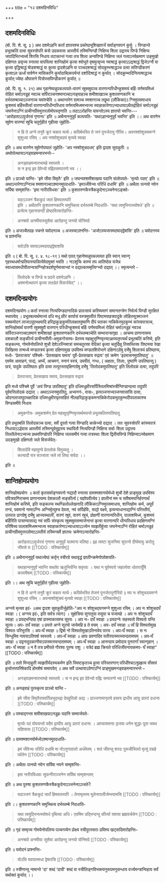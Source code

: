 +++
title = "१२ दशमदिनविधिः"

+++
## दशमदिनविधिः

(बो. पि. शे. सू. ३ ) अथ दशमेऽहनि कर्ता ज्ञातयश्च प्रकोष्ठभूशिखावर्जं सर्वाङ्गवपनं कुर्युः । पिण्डान्ते प्रभूतबलिं दत्वा सुवस्त्रोपरि कंसे उदकवास आस्तीर्य तस्मिन्पिण्डौ निक्षिप्य शिला उद्वास्य पिण्डे निक्षिप्य जपादिभिरभ्यर्च्य शिरसि निधाय तटाकान्तं गत्वा तत्र शिला अन्यपिण्डे निक्षिप्य जलं गत्वाऽनवेक्षमाण उङ्मुखो दक्षिणतः प्रसृज्य स्नात्वा वापयित्वा शान्तिहोमं कृत्वा श्वोभूते वृषमुत्सृज्य नवश्राद्धं कृत्वाऽऽद्यश्राद्धं द्विजेऽग्नौ वा कृत्वा वृद्धिश्राद्धं षोडशश्राद्धं वा कुत्वा द्वादशेऽहनि वा पञ्चदशश्राद्धं सोदकुम्भश्राद्धञ्च दत्वा सपिण्डीकरणं कृत्वाऽत ऊर्ध्वं पार्वणेन मासिकानि कुर्यादाब्दिकपर्यन्तं दर्शादिश्राद्धं न कुर्यात् । सोदकुम्भादिनित्यश्राद्धञ्च कुर्यात् ज्येष्ठ औपासने पित्रोस्सपिण्डीकरणं कुर्यात् ॥

(बो. पि. सू. १. २१) अथ गृहानेष्यन्नुपकल्पयते-वारणं स्रुक्स्रुवञ्च वारणान्परिधीन्कुशमयं बर्हिः पर्णमयमिध्मं रोहितं चर्माऽनडुहं नवञ्च सर्पिराञ्चनश्मानञ्चाऽनङ्वाहञ्च शमीशाखाञ्च कुशतरुणकानि च दर्भस्तम्बञ्चाऽञ्जनञ्च यवांश्चेति ॥ अथान्तरेण ग्रामञ्च स्मशानञ्च तद्वृथा (लौकिका)ऽ ग्निमुपसमाधाय कुशमयं बर्हिस्तीर्त्वा वारणान्परिधीन्परिधाय पर्णमयमिध्ममभ्यज्य स्वाहाकारेणाऽभ्याधायाऽथैतद्रोहितं चर्माऽनडुहं जघनेनाऽग्निं प्राचीनग्रीवमुत्तरलोमोपस्तृणाति ॥ तदाऽऽरोहन्ति यावन्तोऽस्य ज्ञातयो भवन्ति--- 'आरोहताऽऽयुर्जरसं गृणानाः' इति ॥ अथैनाननुपूर्वं कल्पयति- 'यथाऽहान्यनुपूर्वं भवन्ति' इति ।। अथ वारणेन स्रुवेण वारण्यां स्रुचि चतुर्गृहीतं गृहीत्वा जुहोति-

> न हि ते अग्ने तनुवै क्रूरं चकार मर्त्यः। कपिर्बभस्ति ते जनं पुनर्जरायु गौरिव। अपनश्शोशुचघमग्ने शुशुध्या रयिम् । अप नश्शोशुचदघं मृत्यवे स्वाहा 

इति ॥ अथ वारणेन स्रुवेणोपघातं जुहोति- 'अप नश्शोशुचदधम्' इति द्वादश सुवाहुतीः ॥ अथोपोत्थायाऽनड्वाहमन्वारभन्ते-- 

> अनड्वाहमन्वारभामहे स्वस्तये ।  
स न इन्द्र इव देवेभ्यो वह्निस्सम्पारणो भव ।।  

इति ॥ प्राञ्चो यान्ति- 'इमे जीवा विमृतैः' इति ॥ जघन्यश्शमीशाखया पदानि संलोपयते- 'मृत्योः पदम्' इति ॥ अथाऽन्तरेणाऽग्निञ्च श्मशानञ्चाऽश्मानमुपदधाति- 'इमञ्जीवेभ्यः परिधिं दधामि' इति ॥ अथैताः पत्नयो नवेन सर्पिषा सम्मृशन्ति- 'इमा नारीरविधवाः' इति ॥ कुशतरुणकैस्त्रैककुदेनाऽञ्चनेनाऽङ्क्ते- 

> यदाऽञ्जनं त्रैककुदं जातं हिमवतस्परि  
इति । अथैतानि कुशतरुणकानि समुच्चित्य दर्भस्तम्बे निदधाति- 'यथा त्वमुभिनत्स्योषधे' इति ॥ प्रत्येत्य गृहानासन्दीं प्रोष्ठावित्यारोहन्ति- 

> अनश्रवो अनमीवास्सुशेवा आरोहन्तु जनयो योनिमग्रे  

इति ॥ अजञ्चैतदहः पचन्ते यवोदनञ्च ॥ अजस्याऽश्नन्ति- 'अजोऽस्यजास्मदघाद्द्वेषांसि' इति ॥ यवोदनस्य च प्राश्नन्ति 

> यवोऽसि यवयाऽस्मदघाइद्वेषाशसि

इति ॥ ( बो. पि. सू. २. ४. १८-१९ ) यथो एतत् गृहानेष्यन्नुपकल्पयत इति स्वान् स्वान्गृ गृहस्थधर्मान्प्रतिपत्स्यान्नित्येवेदमुक्तं भवति । नाऽशुचिः काम्यं तप आतिष्ठेन्न यजेन्न स्वाध्यायमधीयीतान्यत्राग्निहोत्रदर्शपूर्णमासाभ्यां न दद्यात्काममृत्विग्भ्यो दद्यात् ।। स्मृत्यन्तरे - 

> तिलोदके च पिण्डे च प्रदत्ते दशमेऽहनि ।  
अश्मनोत्थापनं कृत्वा ततःप्रेतं विसर्जयेत्” ।।  

## दशमदिनप्रयोगः

दशमदिनप्रयोगः॥ कर्ता स्नात्वा नित्यपिण्डदानादिकं प्रातःसायं करिष्यमाणं समानतन्त्रेण निर्वर्त्य पिण्डौ सुरक्षितं स्थापयेत् । प्रभूतबल्यर्थमाज्यं दधि मधु क्षीरं कार्पासं वस्त्रमुपवीतं पिष्टमयछत्रपादुके लोहितसूत्रमञ्जनं पक्कमोदनं लाजाऽपूपभक्ष्यादि हरिद्राकुङ्कुमतिलाक्षतपुष्पाणि दीपं पताका नाळिकेरमुदकुम्भं कांस्यपात्रञ्च, शान्तिहोमार्थं वारणौ स्रुक्स्रुवौ वारणान् परिधीन्कुशमयं बर्हिः पर्णमयमिध्मं रोहितं चर्माऽनडुहं नवञ्च सर्पिराञ्जनञ्चाऽश्मानं शमीशाखां कुशतरुणकानि दर्भस्तम्बञ्चेति सम्भारान्सगृह्य । आचम्य प्राणानायम्य दशकालौ सङ्कीर्त्य प्राचीनावीती-अमुकगोत्रस्य॰ प्रेतस्य महाक्षुत्तृण्णिवृत्त्याऽक्षय्यतृप्त्यर्थं प्रभूतबलिं करिष्ये, इति सङ्कल्प्य, गोमयेनोपलिप्ते शुचौ देशेऽरत्निमात्रां समचतुरस्रा वेदिकां कृत्वा चतुर्दिक्षु तिस्रस्तिस्रः पिष्टमया रेखा लिखित्वा तन्मध्ये मण्डलत्रयं कृत्वा दक्षिणामुख उपविश्य मण्डलशिरोभागे दक्षिणाऽग्रेषु दर्भेषु शिलात्रयं प्रतिष्ठाप्य, मध्ये- 'प्रेतराजाय' पश्चिमे- 'प्रेतसखाय यमाय' पूर्वे-प्रेतसखाय रुद्राय' एवं क्रमेण 'इदमासनमुपतिष्ठतु' ॥ एवमेव आवाहनं, पाद्यं, अर्घ्यं, आचमनं, स्नानं वस्त्रं, उपवीतं, गन्धः, ( अक्षताः, तिलाः, पुष्पाणि उपतिष्ठन्तु ) छत्रं, पादुके उपतिष्ठतः इति दत्वा तत्पुरस्ताद्दक्षिणाग्रेषु दर्भेषु 'तिलोदकमुपतिष्ठतु' इति तिलोदकं दत्वा, तदुपरि 

> प्रेतराजाय, प्रेतसखाय यमाय, प्रेतसखाय रुद्राय

इति मध्ये पश्चिमे पूर्वे 'अयं पिण्ड उपतिष्ठतु' इति दधिमधुक्षीरसर्पिस्तिलमिश्रांस्त्रीन्पिण्डान्दत्वा तदुपरि पूर्ववत्तिलोदकं दद्यात् । अथाऽञ्जनमुपतितु, अभ्यननं॰, वासः॰, इत्यञ्जनाभ्यञ्जनवासांसि दत्वा, ओदनलाजापूपभक्षादिकं दधिमधुक्षीरघृतसहितं नीलहरिद्राकुङ्कमनाळिकेरोदकमुदकुम्भदीपपताकाश्च पिण्डसमीपे निधाय

> अमुकगोत्र॰ अमुकशर्मन् प्रेत महाक्षुत्तृण्णिवृत्त्यर्थमयन्ते प्रभूतबलिरुपतिष्ठतु

इति प्रभूतबलिं तिलोदकञ्च दत्वा, सर्वे दूरतो गत्वा पिण्डादि काकेभ्यो दद्यात् । ततः सुवस्त्रोपरि कांस्यपात्रं निधायाऽऽर्द्रवास आस्तीर्य तस्मिन्पूर्वमुद्वास्य स्थापितौ नित्यपिण्डौ निक्षिप्य सर्वाः शिला उद्वास्य तिलतैलेनाऽभ्यज्य प्रथमपिण्डोपरि निक्षिप्य जलसमीपं गत्वा तत्रस्थाः शिला द्वितीयपिण्डे निक्षिप्याऽनवेक्षमाण उदङ्मुखो दक्षिणतो जले विसर्जयेत्- 

> शिलादेवि महापुण्ये प्रेतलोकं विमुच्यतु ।  
कल्यादौ यत्र सञ्जाता जले त्वं तिष्ठ सर्वदा ।।  

इति ॥

## शान्तिहोमप्रयोगः

शान्तिहोमप्रयोगः ॥ कर्ता कृतसर्वाङ्गवपनो नद्यादौ स्नात्वा ग्रामश्मशानयोर्मध्ये शुचौ देशे प्राङ्मुख उपविश्य पवित्रपाणिराचम्य प्राणानायम्य देशकालौ सङ्कीर्त्य ( यज्ञोपवीत्येव ) ज्ञातीनां मम च सर्वेषामघनिर्हरणार्थं शान्तिहोमं करिष्ये, इति सङ्कल्प्य स्थण्डिलोल्लेखनादि लौकिकाऽग्निमुपसमाधाय, शान्तिहोमः कर्म, अपूर्वं तन्त्रं, पवमानो नामाऽग्निः अग्निर्मृत्युश्च देवता, नवं सर्पिर्हविः, सद्यो यक्ष्ये, इत्यन्वाधानाद्याग्निं परिस्तीर्य, उत्तरतः प्रागग्रेषु दर्भेषु आज्यस्थालीं, वारणं स्रुवं, वारणं स्रुचं, प्रोक्षणीं वारणान्परिधीन्, पालाशमिध्मं, कुशमयं बर्हिरिति पात्राण्यासाद्य नवं सर्पिः संस्कृत्य स्रुक्स्रुवसम्मार्जनान्तं कृत्वा वारणान्परि धीन्परिधाय प्रदक्षिणमग्निं परिषिच्य पालाशमिध्ममभ्यज्य स्वाहाकारेणाऽभ्याधायाऽऽज्येन व्याहृतीर्हुत्वा जघनेनाऽग्निं रोहितं चर्माऽनडुहं प्राचीनग्रीवमुत्तरलोमाऽऽस्तीर्य तस्मिन्सर्वे ज्ञातयः क्रमेणाऽन्वारोहन्ति-

> आरोहताऽऽयुर्जरसं गृणाना अनुपूर्वं यतमाना यतिष्ठ। इह त्वष्टा सुजनिमा सुरत्नो दीर्घमायुः करोतु जीवसे वः
[[TODO : परिष्कार्यम्]]

इति ॥ अथैनाननुपूर्वं यथाज्येष्ठं कर्तृन् स्त्रीरग्रे
यथावृद्धं ज्ञातीन्क्रमेणोपवेशयति- 

> यथाहान्यनुपूर्वं भवन्ति यथर्तव ऋतुभिर्यन्ति क्लृप्ताः । यथा न पूर्वमपरो जहात्येवा
धोतरायूँषि कल्पयैषाम्
[[TODO : परिष्कार्यम्]]

इति ।। अथ स्रुचि चतुर्गृहीतं गृहीत्वा जुहोति-

> न हि ते अग्ने तनुवै क्रूरं चकार मर्त्यः। कपिर्वभस्ति तेजनं पुनर्जरायुगौरिवो ३ मप नः शोशुचदघमग्ने शुशुध्या रयिम् । अपनश्शोशुंचघं मृत्यवे स्वाहा
[[TODO : परिष्कार्यम्]]

 अग्नये मृत्यव इदं॰ ॥अथ द्वादश सुवाहुतीर्जुहोति-"अप नः शोशुचद्घगमग्ने शुशुध्या रयिम् । अप नः शोशुचदघँ स्वाहा । ( अग्नय इदं॰, इति सर्वत्र त्यागः) । सुक्षेत्रिया सुगातुया वसूया च यजामहे । अप नः शोशुचदघँ स्वाहा ॥ प्रयद्भन्दिष्ठ एषां प्रास्माकासश्च सूरयः । अप नः॰ दघँ स्वाहा ॥ प्रयदग्नेः सहस्वतो विश्वतो यन्ति सूरयः। अप॰ दघँ स्वाहा ॥ प्रयत्ते अग्ने सूरयो जायेमहि प्र ते वयम् । अप॰ दघँ स्वाहा ॥ त्वँ हि विश्वतोमुख विश्वतः परिभूरसि । अप॰घँ स्वाहा ॥ द्विषो नो विश्वतोमुखाऽतिनावेव पारय । अप॰घँ स्वाहा । स नः सिन्धुमिव नावयाऽतिपर्षा स्वस्तये । अप॰घँ स्वाहा ॥ आपः प्रवणादिव यतीरपास्मत्स्यन्दतामघम् । अप॰घँ स्वाहा ॥ उद्वनादुदकानीवाऽपास्मत्स्यन्दतामघम् । अप॰घँ स्वाहा ॥ आनन्दाय प्रमोदाय पुनरागाँ स्वान्गृहान् । अप॰ घँ स्वाहा ॥ न वै तत्र प्रमीयते गौरश्वः पुरुषः पशुः । यत्रेदं ब्रह्म क्रियते परिधिर्जीवनायकमप॰ घँ स्वाहा” 
 [[TODO : परिष्कार्यम्]]

 इति ॥ ततो मिन्दाहुती व्याहृतीर्यदस्यकर्मण इति स्विष्टकृतञ्च हुत्वा परिस्तरणान् परिधींश्चाऽनुप्रहृत्य सँस्रावं हुत्वोत्तरपरिषेकादि होमशेषं समापयेत् ॥ अथ सर्वे उत्थायाऽग्रेणाऽग्निं प्राङ्मुखमनड्वाहमन्वारभन्ते –

> अनड्वाहमन्वारभामहे स्वस्तये । स न इन्द्र इव देवेभ्यो वह्निः सम्पारणो भव
[[TODO : परिष्कार्यम्]]

इति ॥ अनड्वाहं पुरस्कृत्य प्राञ्चो यान्ति -

> इमे जीवा विमृतैराववर्तिन्नभूद्भद्रा देवहूतिन्नो अद्य । प्राञ्जगामानृतये हसाय द्राधीय आयुः प्रतरां दधानाः
[[TODO : परिष्कार्यम्]]

 इति ॥ पश्चाद्गन्ता शमीशाखयाऽनडुहः पदानि सम्मार्जयते-
 
 > मृत्योः पदं योपयन्तो यदैम द्राघीय आयुः प्रतरां दधानाः । आप्यायमानाः प्र॒जया धनेन शुद्धाः पूता भवथ यज्ञियासः
 [[TODO : परिष्कार्यम्]]

 इति ॥ ग्रामश्मशानयोर्मध्येऽश्मानमुपदधाति-
 
 > इमं जीवेभ्यः परिधिं दधामि मा नोऽनुगादपरो अर्धमेतम् । शतं जीवन्तु शरदः पुरूचीस्तिरो मृत्युं दद्महे पर्वतेन
 [[TODO : परिष्कार्यम्]]

 इति । अथैताः पत्नयो नवेन सर्पिषा नयने सम्मृशन्ति-
 > इमा नारीरविधवाः सुपत्नीराञ्जनेन सर्पिषा सम्मृशन्ताम्
 
इति ॥ अथ पुरुषा कुशतरुणकैस्त्रैककुदेनाऽञ्जनेनाऽञ्जते-ी

> यदाञ्जनं त्रैककुदं जातँ हिमवतस्परि । तेनामृतस्य मूलेनारातीर्जम्भयामसि
[[TODO : परिष्कार्यम्]]

इति ।। कुशतरुणकानि समुच्चित्य दर्भस्तम्बे निदधाति-

> यथा त्वमुद्भिनत्स्योषधे पृथिव्या अधि। एवमिम उद्भिन्दन्तु कीर्त्या यशसा ब्रह्मवर्चसेन
[[TODO : परिष्कार्यम्]]

इति ॥ गृहं सम्मृज्य गोमयेनोपलिप्य पञ्चगव्येन प्रोक्ष्य स्त्रीपुरस्सराः प्रविश्य खट्वादिमारोहन्ति–

> अनश्रवो अनमीवाः सुशेवा आरोहन्तु जनयो योनिमग्रे
[[TODO : परिष्कार्यम्]]

इति ॥ यवोदनं प्राश्नन्ति- 

> योऽसि यवयास्मधा द्वेषारसि
[[TODO : परिष्कार्यम्]]

इति ॥ स्त्रीणान्तु नामान्ते 'दा' शब्दं ‘दायी' शब्दं वा स्त्रीलिङ्गविभक्त्यनुरूपमनुसन्धाय वर्ज्यमन्त्रान्विहाय सर्वं यथोक्तं कुर्यात् ।।
